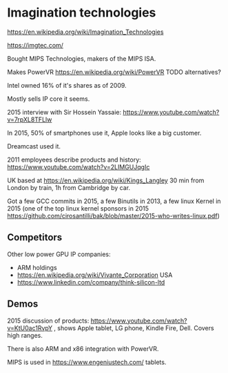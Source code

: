 # Imagination technologies

<https://en.wikipedia.org/wiki/Imagination_Technologies>

<https://imgtec.com/>

Bought MIPS Technologies, makers of the MIPS ISA.

Makes PowerVR <https://en.wikipedia.org/wiki/PowerVR> TODO alternatives?

Intel owned 16% of it's shares as of 2009.

Mostly sells IP core it seems.

2015 interview with Sir Hossein Yassaie: <https://www.youtube.com/watch?v=7rpXL8TFLlw>

In 2015, 50% of smartphones use it, Apple looks like a big customer.

Dreamcast used it.

2011 employees describe products and history: <https://www.youtube.com/watch?v=2LIMGUJqgIc>

UK based at <https://en.wikipedia.org/wiki/Kings_Langley> 30 min from London by train, 1h from Cambridge by car.

Got a few GCC commits in 2015, a few Binutils in 2013, a few linux Kernel in 2015 (one of the top linux kernel sponsors in 2015 <https://github.com/cirosantilli/bak/blob/master/2015-who-writes-linux.pdf>)

## Competitors

Other low power GPU IP companies:

- ARM holdings
- https://en.wikipedia.org/wiki/Vivante_Corporation USA
- https://www.linkedin.com/company/think-silicon-ltd

## Demos

2015 discussion of products: <https://www.youtube.com/watch?v=KtU0ac1RvpY> , shows Apple tablet, LG phone, Kindle Fire, Dell. Covers high ranges.

There is also ARM and x86 integration with PowerVR.

MIPS is used in <https://www.engeniustech.com/> tablets.
